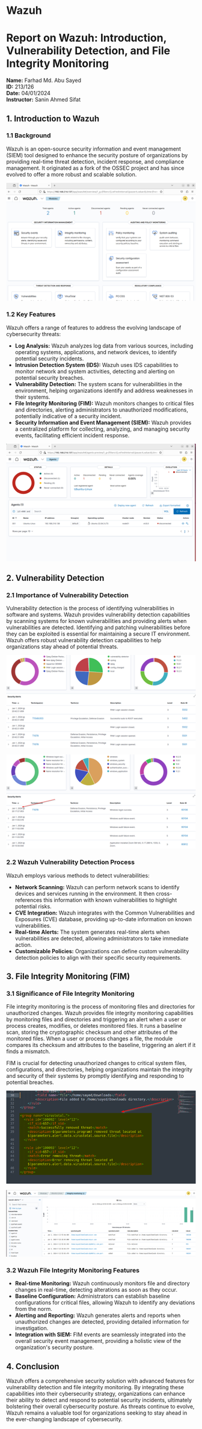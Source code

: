 # Wazuh
# Report on Wazuh: Introduction, Vulnerability Detection, and File Integrity Monitoring

**Name:** Farhad Md. Abu Sayed  
**ID:** 213/126  
**Date:** 04/01/2024  
**Instructor:** Sanin Ahmed Sifat

## 1. Introduction to Wazuh

### 1.1 Background
Wazuh is an open-source security information and event management (SIEM) tool designed to enhance the security posture of organizations by providing real-time threat detection, incident response, and compliance management. It originated as a fork of the OSSEC project and has since evolved to offer a more robust and scalable solution.

![Wazuh Dashboard](https://github.com/Farhad-Sayed/Wazuh/blob/main/images/wazuh_dashboard_home.png)


### 1.2 Key Features
Wazuh offers a range of features to address the evolving landscape of cybersecurity threats:
- **Log Analysis:** Wazuh analyzes log data from various sources, including operating systems, applications, and network devices, to identify potential security incidents.
- **Intrusion Detection System (IDS):** Wazuh uses IDS capabilities to monitor network and system activities, detecting and alerting on potential security breaches.
- **Vulnerability Detection:** The system scans for vulnerabilities in the environment, helping organizations identify and address weaknesses in their systems.
- **File Integrity Monitoring (FIM):** Wazuh monitors changes to critical files and directories, alerting administrators to unauthorized modifications, potentially indicative of a security incident.
- **Security Information and Event Management (SIEM):** Wazuh provides a centralized platform for collecting, analyzing, and managing security events, facilitating efficient incident response.

![Features](https://github.com/Farhad-Sayed/Wazuh/blob/main/images/wazuh-dashboard.png)

## 2. Vulnerability Detection

### 2.1 Importance of Vulnerability Detection
Vulnerability detection is the process of identifying vulnerabilities in software and systems. Wazuh provides vulnerability detection capabilities by scanning systems for known vulnerabilities and providing alerts when vulnerabilities are detected. Identifying and patching vulnerabilities before they can be exploited is essential for maintaining a secure IT environment. Wazuh offers robust vulnerability detection capabilities to help organizations stay ahead of potential threats.

![Ubuntu-Linux](https://github.com/Farhad-Sayed/Wazuh/blob/main/images/lin-vul-2.png)

![Windows](https://github.com/Farhad-Sayed/Wazuh/blob/main/images/win-vul-2.png)

### 2.2 Wazuh Vulnerability Detection Process
Wazuh employs various methods to detect vulnerabilities:
- **Network Scanning:** Wazuh can perform network scans to identify devices and services running in the environment. It then cross-references this information with known vulnerabilities to highlight potential risks.
- **CVE Integration:** Wazuh integrates with the Common Vulnerabilities and Exposures (CVE) database, providing up-to-date information on known vulnerabilities.
- **Real-time Alerts:** The system generates real-time alerts when vulnerabilities are detected, allowing administrators to take immediate action.
- **Customizable Policies:** Organizations can define custom vulnerability detection policies to align with their specific security requirements.

## 3. File Integrity Monitoring (FIM)

### 3.1 Significance of File Integrity Monitoring
File integrity monitoring is the process of monitoring files and directories for unauthorized changes. Wazuh provides file integrity monitoring capabilities by monitoring files and directories and triggering an alert when a user or process creates, modifies, or deletes monitored files. It runs a baseline scan, storing the cryptographic checksum and other attributes of the monitored files. When a user or process changes a file, the module compares its checksum and attributes to the baseline, triggering an alert if it finds a mismatch.

FIM is crucial for detecting unauthorized changes to critical system files, configurations, and directories, helping organizations maintain the integrity and security of their systems by promptly identifying and responding to potential breaches.

![Active-Response](https://github.com/Farhad-Sayed/Wazuh/blob/main/images/alert_active_response.png)

![Eicar-Malware-testing](https://github.com/Farhad-Sayed/Wazuh/blob/main/images/eicar_deleted.png)

### 3.2 Wazuh File Integrity Monitoring Features
- **Real-time Monitoring:** Wazuh continuously monitors file and directory changes in real-time, detecting alterations as soon as they occur.
- **Baseline Configuration:** Administrators can establish baseline configurations for critical files, allowing Wazuh to identify any deviations from the norm.
- **Alerting and Reporting:** Wazuh generates alerts and reports when unauthorized changes are detected, providing detailed information for investigation.
- **Integration with SIEM:** FIM events are seamlessly integrated into the overall security event management, providing a holistic view of the organization's security posture.

## 4. Conclusion
Wazuh offers a comprehensive security solution with advanced features for vulnerability detection and file integrity monitoring. By integrating these capabilities into their cybersecurity strategy, organizations can enhance their ability to detect and respond to potential security incidents, ultimately bolstering their overall cybersecurity posture. As threats continue to evolve, Wazuh remains a valuable tool for organizations seeking to stay ahead in the ever-changing landscape of cybersecurity.
